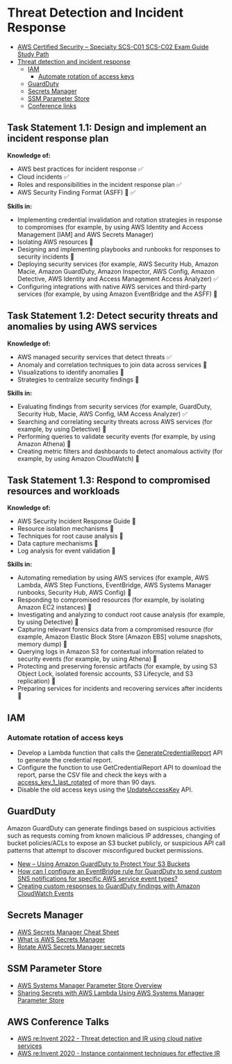 # Threat Detection and Incident Response

- [AWS Certified Security – Specialty SCS-C01 SCS-C02 Exam Guide Study Path](https://tutorialsdojo.com/aws-certified-security-specialty-exam-guide-study-path-scs-c01-scs-c02/)
- [Threat detection and incident response](#threat-detection-and-incident-response)
  - [IAM](#iam)
    - [Automate rotation of access keys](#automate-rotation-of-access-keys)
  - [GuardDuty](#guardduty)
  - [Secrets Manager](#secrets-manager)
  - [SSM Parameter Store](#ssm-parameter-store)
  - [Conference links](#aws-conference-talks)

## Task Statement 1.1: Design and implement an incident response plan

**Knowledge of:**

- AWS best practices for incident response :white_check_mark:
- Cloud incidents :white_check_mark:
- Roles and responsibilities in the incident response plan :white_check_mark:
- AWS Security Finding Format (ASFF) :large_orange_diamond: :white_check_mark:

**Skills in:**

- Implementing credential invalidation and rotation strategies in response to compromises (for example, by using AWS Identity and Access Management [IAM] and AWS Secrets Manager)
- Isolating AWS resources :large_orange_diamond:
- Designing and implementing playbooks and runbooks for responses to security incidents :large_orange_diamond:
- Deploying security services (for example, AWS Security Hub, Amazon Macie, Amazon GuardDuty, Amazon Inspector, AWS Config, Amazon Detective, AWS Identity and Access Management Access Analyzer) :white_check_mark:
- Configuring integrations with native AWS services and third-party services (for example, by using Amazon EventBridge and the ASFF) :red_circle:

## Task Statement 1.2: Detect security threats and anomalies by using AWS services

**Knowledge of:**

- AWS managed security services that detect threats :white_check_mark:
- Anomaly and correlation techniques to join data across services :red_circle:
- Visualizations to identify anomalies :red_circle:
- Strategies to centralize security findings :large_orange_diamond:

**Skills in:**

- Evaluating findings from security services (for example, GuardDuty, Security Hub, Macie, AWS Config, IAM Access Analyzer) :white_check_mark:
- Searching and correlating security threats across AWS services (for example, by using Detective) :large_orange_diamond:
- Performing queries to validate security events (for example, by using Amazon Athena) :large_orange_diamond:
- Creating metric filters and dashboards to detect anomalous activity (for example, by using Amazon CloudWatch) :large_orange_diamond:

## Task Statement 1.3: Respond to compromised resources and workloads

**Knowledge of:**

- AWS Security Incident Response Guide :large_orange_diamond:
- Resource isolation mechanisms :large_orange_diamond:
- Techniques for root cause analysis :large_orange_diamond:
- Data capture mechanisms :large_orange_diamond:
- Log analysis for event validation :large_orange_diamond:

**Skills in:**

- Automating remediation by using AWS services (for example, AWS Lambda, AWS Step Functions, EventBridge, AWS Systems Manager runbooks, Security Hub, AWS Config) :red_circle:
- Responding to compromised resources (for example, by isolating Amazon EC2 instances) :red_circle:
- Investigating and analyzing to conduct root cause analysis (for example, by using Detective) :red_circle:
- Capturing relevant forensics data from a compromised resource (for example, Amazon Elastic Block Store [Amazon EBS] volume snapshots, memory dump) :red_circle:
- Querying logs in Amazon S3 for contextual information related to security events (for example, by using Athena) :red_circle:
- Protecting and preserving forensic artifacts (for example, by using S3 Object Lock, isolated forensic accounts, S3 Lifecycle, and S3 replication) :large_orange_diamond:
- Preparing services for incidents and recovering services after incidents :red_circle:

## IAM

### Automate rotation of access keys

- Develop a Lambda function that calls the [GenerateCredentialReport](https://docs.aws.amazon.com/IAM/latest/APIReference/API_GenerateCredentialReport.html) API to generate the credential report.
- Configure the function to use GetCredentialReport API to download the report, parse the CSV file and check the keys with a [access_key_1_last_rotated](https://docs.aws.amazon.com/config/latest/developerguide/access-keys-rotated.html) of more than 90 days.
- Disable the old access keys using the [UpdateAccessKey](https://docs.aws.amazon.com/IAM/latest/APIReference/API_UpdateAccessKey.html) API.

## GuardDuty

Amazon GuardDuty can generate findings based on suspicious activities such as requests coming from known malicious IP addresses, changing of bucket policies/ACLs to expose an S3 bucket publicly, or suspicious API call patterns that attempt to discover misconfigured bucket permissions.

- [New – Using Amazon GuardDuty to Protect Your S3 Buckets](https://aws.amazon.com/blogs/aws/new-using-amazon-guardduty-to-protect-your-s3-buckets/)
- [How can I configure an EventBridge rule for GuardDuty to send custom SNS notifications for specific AWS service event types?](https://repost.aws/knowledge-center/guardduty-eventbridge-sns-rule)
- [Creating custom responses to GuardDuty findings with Amazon CloudWatch Events](https://docs.aws.amazon.com/guardduty/latest/ug/guardduty_findings_cloudwatch.html)

## Secrets Manager

- [AWS Secrets Manager Cheat Sheet](https://tutorialsdojo.com/aws-secrets-manager/)
- [What is AWS Secrets Manager](https://docs.aws.amazon.com/secretsmanager/latest/userguide/intro.html)
- [Rotate AWS Secrets Manager secrets](https://docs.aws.amazon.com/secretsmanager/latest/userguide/rotating-secrets.html)

## SSM Parameter Store

- [AWS Systems Manager Parameter Store Overview](https://docs.aws.amazon.com/systems-manager/latest/userguide/systems-manager-parameter-store.html)
- [Sharing Secrets with AWS Lambda Using AWS Systems Manager Parameter Store](https://aws.amazon.com/blogs/compute/sharing-secrets-with-aws-lambda-using-aws-systems-manager-parameter-store/)

## AWS Conference Talks 

- [AWS re:Invent 2022 - Threat detection and IR using cloud native services](https://youtu.be/lx4igENUPVg?si=Xwi2t63C4SRAw5jc)
- [AWS re:Invent 2020 - Instance containment techniques for effective IR](https://youtu.be/pPCuCYrhIyI?si=q9JrT1XO0HNUImjw)
